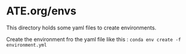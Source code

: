 # ATE.org/envs

This directory holds some yaml files to create environments.

Create the environment fro the yaml file like this : `conda env create -f environment.yml`

